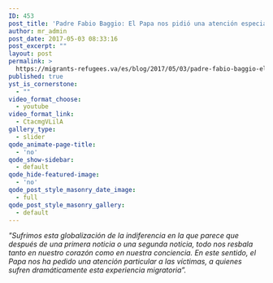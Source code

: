 ```yaml
---
ID: 453
post_title: 'Padre Fabio Baggio: El Papa nos pidió una atención especial a víctimas de la migración'
author: mr_admin
post_date: 2017-05-03 08:33:16
post_excerpt: ""
layout: post
permalink: >
  https://migrants-refugees.va/es/blog/2017/05/03/padre-fabio-baggio-el-papa-nos-pidio-una-atencion-especial-victimas-de-la-migracion/
published: true
yst_is_cornerstone:
  - ""
video_format_choose:
  - youtube
video_format_link:
  - CtacmgVLilA
gallery_type:
  - slider
qode_animate-page-title:
  - 'no'
qode_show-sidebar:
  - default
qode_hide-featured-image:
  - 'no'
qode_post_style_masonry_date_image:
  - full
qode_post_style_masonry_gallery:
  - default
---
```

<em>"Sufrimos esta globalización de la indiferencia en la que parece que después de una primera noticia o una segunda noticia, todo nos resbala tanto en nuestro corazón como en nuestra conciencia. En este sentido, el Papa nos ha pedido una atención particular a las víctimas, a quienes sufren dramáticamente esta experiencia migratoria”.</em>